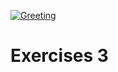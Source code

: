 [![Greeting](https://github.com/iustmehri/exercises-3/actions/workflows/greet.yml/badge.svg?event=push)](https://github.com/iustmehri/exercises-3/actions/workflows/greet.yml)

# Exercises 3
